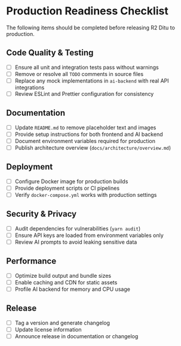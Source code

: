 # Production Readiness Checklist

The following items should be completed before releasing R2 Ditu to production.

## Code Quality & Testing
- [ ] Ensure all unit and integration tests pass without warnings
- [ ] Remove or resolve all `TODO` comments in source files
- [ ] Replace any mock implementations in `ai-backend` with real API integrations
- [ ] Review ESLint and Prettier configuration for consistency

## Documentation
- [ ] Update `README.md` to remove placeholder text and images
- [ ] Provide setup instructions for both frontend and AI backend
- [ ] Document environment variables required for production
- [ ] Publish architecture overview (`docs/architecture/overview.md`)

## Deployment
- [ ] Configure Docker image for production builds
- [ ] Provide deployment scripts or CI pipelines
- [ ] Verify `docker-compose.yml` works with production settings

## Security & Privacy
- [ ] Audit dependencies for vulnerabilities (`yarn audit`)
- [ ] Ensure API keys are loaded from environment variables only
- [ ] Review AI prompts to avoid leaking sensitive data

## Performance
- [ ] Optimize build output and bundle sizes
- [ ] Enable caching and CDN for static assets
- [ ] Profile AI backend for memory and CPU usage

## Release
- [ ] Tag a version and generate changelog
- [ ] Update license information
- [ ] Announce release in documentation or changelog
